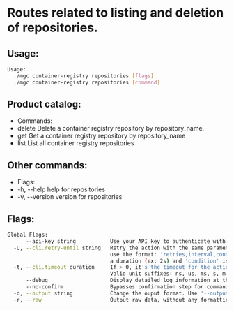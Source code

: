 # Routes related to listing and deletion of repositories.

## Usage:
```bash
Usage:
  ./mgc container-registry repositories [flags]
  ./mgc container-registry repositories [command]
```

## Product catalog:
- Commands:
- delete      Delete a container registry repository by repository_name.
- get         Get a container registry repository by repository_name
- list        List all container registry repositories

## Other commands:
- Flags:
- -h, --help      help for repositories
- -v, --version   version for repositories

## Flags:
```bash
Global Flags:
      --api-key string           Use your API key to authenticate with the API
  -U, --cli.retry-until string   Retry the action with the same parameters until the given condition is met. The flag parameters
                                 use the format: 'retries,interval,condition', where 'retries' is a positive integer, 'interval' is
                                 a duration (ex: 2s) and 'condition' is a 'engine=value' pair such as "jsonpath=expression"
  -t, --cli.timeout duration     If > 0, it's the timeout for the action execution. It's specified as numbers and unit suffix.
                                 Valid unit suffixes: ns, us, ms, s, m and h. Examples: 300ms, 1m30s
      --debug                    Display detailed log information at the debug level
      --no-confirm               Bypasses confirmation step for commands that ask a confirmation from the user
  -o, --output string            Change the ouput format. Use '--output=help' to know more details. (default "yaml")
  -r, --raw                      Output raw data, without any formatting or coloring
```

